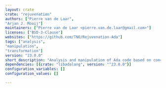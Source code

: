 ```yaml
---
layout: crate
crate: "rejuvenation"
authors: ["Pierre van de Laar",
"Arjan J. Mooij"]
maintainers: ["Pierre van de Laar <pierre.van.de.laar@gmail.com>"]
licenses: ["BSD-3-Clause"]
websites: ["https://github.com/TNO/Rejuvenation-Ada"]
tags: ["analysis",
"manipulation",
"transformation"]
version: "23.0.0"
short_description: "Analysis and manipulation of Ada code based on concrete patterns"
dependencies: [{crate: "libadalang", version: "^23.0.0"}]
configuration_variables: []
configuration_values: []

---
```



